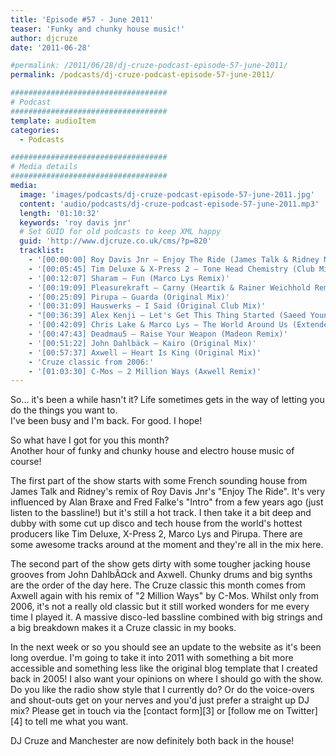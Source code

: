 ```yaml
---
title: 'Episode #57 - June 2011'
teaser: 'Funky and chunky house music!'
author: djcruze
date: '2011-06-28'

#permalink: /2011/06/28/dj-cruze-podcast-episode-57-june-2011/
permalink: /podcasts/dj-cruze-podcast-episode-57-june-2011/

###################################
# Podcast
###################################
template: audioItem
categories:
  - Podcasts

###################################
# Media details
###################################
media:
  image: 'images/podcasts/dj-cruze-podcast-episode-57-june-2011.jpg'
  content: 'audio/podcasts/dj-cruze-podcast-episode-57-june-2011.mp3'
  length: '01:10:32'
  keywords: 'roy davis jnr'
  # Set GUID for old podcasts to keep XML happy
  guid: 'http://www.djcruze.co.uk/cms/?p=820'
  tracklist:
    - '[00:00:00] Roy Davis Jnr – Enjoy The Ride (James Talk & Ridney Mix)'
    - '[00:05:45] Tim Deluxe & X-Press 2 – Tone Head Chemistry (Club Mix)'
    - '[00:12:07] Sharam – Fun (Marco Lys Remix)'
    - '[00:19:09] Pleasurekraft – Carny (Heartik & Rainer Weichhold Remix)'
    - '[00:25:09] Pirupa – Guarda (Original Mix)'
    - '[00:31:09] Hauswerks – I Said (Original Club Mix)'
    - "[00:36:39] Alex Kenji – Let's Get This Thing Started (Saeed Younan Mix)"
    - '[00:42:09] Chris Lake & Marco Lys – The World Around Us (Extended Mix)'
    - '[00:47:43] Deadmau5 – Raise Your Weapon (Madeon Remix)'
    - '[00:51:22] John Dahlbäck – Kairo (Original Mix)'
    - '[00:57:37] Axwell – Heart Is King (Original Mix)'
    - 'Cruze classic from 2006:'
    - '[01:03:30] C-Mos – 2 Million Ways (Axwell Remix)'
---
```


So... it's been a while hasn't it? Life sometimes gets in the way of letting you do the things you want to.  
I've been busy and I'm back. For good. I hope!

So what have I got for you this month?  
Another hour of funky and chunky house and electro house music of course!

The first part of the show starts with some French sounding house from James Talk and Ridney's remix of Roy Davis Jnr's "Enjoy The Ride". It's very influenced by Alan Braxe and Fred Falke's "Intro" from a few years ago (just listen to the bassline!) but it's still a hot track. I then take it a bit deep and dubby with some cut up disco and tech house from the world's hottest producers like Tim Deluxe, X-Press 2, Marco Lys and Pirupa. There are some awesome tracks around at the moment and they're all in the mix here.

The second part of the show gets dirty with some tougher jacking house grooves from John DahlbÃ¤ck and Axwell. Chunky drums and big synths are the order of the day here. The Cruze classic this month comes from Axwell again with his remix of "2 Million Ways" by C-Mos. Whilst only from 2006, it's not a really old classic but it still worked wonders for me every time I played it. A massive disco-led bassline combined with big strings and a big breakdown makes it a Cruze classic in my books.

In the next week or so you should see an update to the website as it's been long overdue. I'm going to take it into 2011 with something a bit more accessible and something less like the original blog template that I created back in 2005! I also want your opinions on where I should go with the show. Do you like the radio show style that I currently do? Or do the voice-overs and shout-outs get on your nerves and you'd just prefer a straight up DJ mix? Please get in touch via the [contact form][3] or [follow me on Twitter][4] to tell me what you want.

DJ Cruze and Manchester are now definitely both back in the house!
